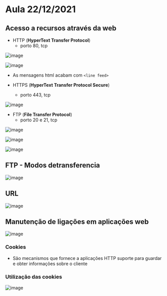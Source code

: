 # Aula 22/12/2021

## Acesso a recursos através da web

- HTTP (**HyperText Transfer Protocol**)
  - porto 80, tcp
  
![image](https://user-images.githubusercontent.com/12052283/147139438-05723703-6590-4ad2-aaa3-c2a577cde54b.png)

![image](https://user-images.githubusercontent.com/12052283/147139639-f3f4f99e-a9b7-4537-928b-bda3bb8ef2d3.png)

- As mensagens html acabam com `<line feed>`


- HTTPS (**HyperText Transfer Protocol Secure**)
  - porto 443, tcp
  
![image](https://user-images.githubusercontent.com/12052283/147141068-972a4f56-8251-43da-9150-c9fb47022e8a.png)


- FTP (**File Transfer Protocol**)
  - porto 20 e 21, tcp

![image](https://user-images.githubusercontent.com/12052283/147141784-6475fbdf-86c5-4bbf-ad02-643476d997bd.png)

![image](https://user-images.githubusercontent.com/12052283/147142371-b7f9d899-e555-489f-8d14-8fcead0accd3.png)


![image](https://user-images.githubusercontent.com/12052283/147142589-11c1ccca-2c9b-41f1-9b27-c18cb9a106fc.png)

## FTP - Modos detransferencia

![image](https://user-images.githubusercontent.com/12052283/147143274-d300a9ff-94a7-4b28-b080-b96a16f4fb20.png)


## URL

![image](https://user-images.githubusercontent.com/12052283/147138324-6ae3d47c-7e4f-4f00-9f76-0e6fa48ddb69.png)

## Manutenção de ligações em aplicações web

![image](https://user-images.githubusercontent.com/12052283/147140625-4a425bc5-49ea-4e72-b773-ac6a442595ea.png)

### Cookies

- São mecanismos que fornece a aplicações HTTP suporte para guardar e obter informações sobre o cliente

### Utilização das cookies

![image](https://user-images.githubusercontent.com/12052283/147140877-fef10abc-105e-4b90-bfc0-0ac63cb31762.png)
